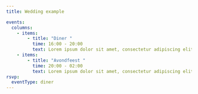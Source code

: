 ```yaml
---
title: Wedding example

events:
  columns:
    - items:
        - title: "Diner "
          time: 16:00 - 20:00
          text: Lorem ipsum dolor sit amet, consectetur adipiscing elit, sed do eiusmod tempor incididunt ut labore et dolore magna aliqua. Laoreet non curabitur gravida arcu ac tortor dignissim convallis. In hendrerit gravida rutrum quisque non tellus orci ac auctor. Platea dictumst vestibulum rhoncus est pellentesque elit ullamcorper dignissim cras. Vitae congue mauris rhoncus aenean vel elit. In nibh mauris cursus mattis molestie a iaculis. Purus faucibus ornare suspendisse sed nisi lacus sed viverra tellus. Integer enim neque volutpat ac tincidunt vitae semper. Adipiscing commodo elit at imperdiet dui accumsan sit amet nulla. Mauris vitae ultricies leo integer malesuada nunc vel risus commodo. Dictum at tempor commodo ullamcorper a lacus. Sagittis id consectetur purus ut faucibus pulvinar elementum integer enim. Non enim praesent elementum facilisis leo vel fringilla est. Egestas maecenas pharetra convallis posuere morbi leo urna. Donec et odio pellentesque diam volutpat commodo sed egestas egestas. Nisl condimentum id venenatis a condimentum. Sapien faucibus et molestie ac feugiat sed. Arcu risus quis varius quam quisque.
    - items:    
        - title: "Avondfeest "
          time: 20:00 - 02:00
          text: Lorem ipsum dolor sit amet, consectetur adipiscing elit, sed do eiusmod tempor incididunt ut labore et dolore magna aliqua. Laoreet non curabitur gravida arcu ac tortor dignissim convallis. In hendrerit gravida rutrum quisque non tellus orci ac auctor. Platea dictumst vestibulum rhoncus est pellentesque elit ullamcorper dignissim cras. Vitae congue mauris rhoncus aenean vel elit. In nibh mauris cursus mattis molestie a iaculis. Purus faucibus ornare suspendisse sed nisi lacus sed viverra tellus. Integer enim neque volutpat ac tincidunt vitae semper. Adipiscing commodo elit at imperdiet dui accumsan sit amet nulla. Mauris vitae ultricies leo integer malesuada nunc vel risus commodo. Dictum at tempor commodo ullamcorper a lacus. Sagittis id consectetur purus ut faucibus pulvinar elementum integer enim. Non enim praesent elementum facilisis leo vel fringilla est. Egestas maecenas pharetra convallis posuere morbi leo urna. Donec et odio pellentesque diam volutpat commodo sed egestas egestas. Nisl condimentum id venenatis a condimentum. Sapien faucibus et molestie ac feugiat sed. Arcu risus quis varius quam quisque.
rsvp:
  eventType: diner
---
```

